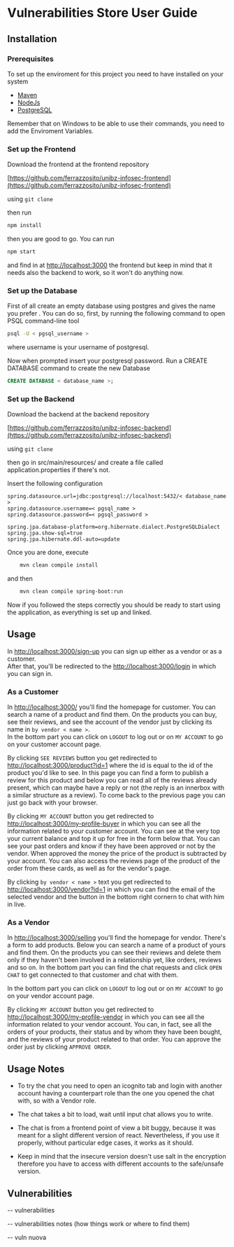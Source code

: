 #  Vulnerabilities Store User Guide

## Installation


### Prerequisites 

To set up the enviroment for this project you need to have installed on your system
- [Maven](https://maven.apache.org/download.cgi)
- [NodeJs](https://nodejs.org/en/download)
- [PostgreSQL](https://www.postgresql.org/download/)

Remember that on Windows to be able to use their commands, you need to add the Enviroment Variables.  

### Set up the Frontend

Download the frontend at the frontend repository   

[https://github.com/ferrazzosito/unibz-infosec-frontend](https://github.com/ferrazzosito/unibz-infosec-frontend) 
  
using `git clone`  
  
then run   
  
```bash
npm install
```

then you are good to go. You can run  
  
```bash
npm start
```
  
and find in at [http://localhost:3000](http://localhost:3000/) the frontend but keep in mind that it needs also the backend to work, so it won't do anything now.  


### Set up the Database   
  
First of all create an empty database using postgres and gives the name you prefer  .
You can do so, first, by running the following command to open PSQL command-line tool  
  
```bash
psql -U < pgsql_username >
``` 
where username is your username of postgresql.
  
Now when prompted insert your postgresql password.
Run a CREATE DATABASE command to create the new Database

```sql
CREATE DATABASE < database_name >;
```
 
### Set up the Backend

Download the backend at the backend repository   

[https://github.com/ferrazzosito/unibz-infosec-backend](https://github.com/ferrazzosito/unibz-infosec-backend) 
  
using `git clone` 
  
then go in src/main/resources/ and create a file called application.properties if there's not.
  
Insert the following configuration  

```
spring.datasource.url=jdbc:postgresql://localhost:5432/< database_name >
spring.datasource.username=< pgsql_name >
spring.datasource.password=< pgsql_password >

spring.jpa.database-platform=org.hibernate.dialect.PostgreSQLDialect
spring.jpa.show-sql=true
spring.jpa.hibernate.ddl-auto=update
```

Once you are done, execute  
  
```bash
    mvn clean compile install
```
    
and then   
  
```bash  
    mvn clean compile spring-boot:run  
```  
  
Now if you followed the steps correctly you should be ready to start using the application, as everything is set up and linked.


## Usage 

In [http://localhost:3000/sign-up](http://localhost:3000/sign-up) you can sign up either as a vendor or as a customer.  
After that, you'll be redirected to the [http://localhost:3000/login](http://localhost:3000/login) in which you can sign in.  

### As a Customer  

In [http://localhost:3000/](http://localhost:3000/) you'll find the homepage for customer. You can search a name of a product
and find them. On the products you can buy, see their reviews, and see the account of the vendor just by clicking its name in
`by vendor < name >`.  
In the bottom part you can click on `LOGOUT` to log out or on `MY ACCOUNT` to go on your customer account page.    
  
By clicking `SEE REVIEWS` button you get redirected to [http://localhost:3000/product?id=1](http://localhost:3000/product?id=1) where the id is equal to the id of the product you'd like to see. In this page you can find a form to publish a review for this product and below you can read all of the reviews already present, which can maybe have a reply or not (the reply is an innerbox with a similar structure as a review). To come back to the previous page you can just go back with your browser.  

By clicking `MY ACCOUNT` button you get redirected to [http://localhost:3000/my-profile-buyer](http://localhost:3000/my-profile-buyer) in which you can see all the information related to your customer account. You can see at the very top your current balance and top it up for free in the form below that. You can see your past orders and know if they have been approved or not by the vendor. When approved the money the price of the product is subtracted by your account. You can also access the reviews page of the product of the order from these cards, as well as for the vendor's page.

By clicking `by vendor < name >` text you get redirected to [http://localhost:3000/vendor?id=1](http://localhost:3000/vendor?id=1) in which you can find the email of the selected vendor and the button in the bottom right cornern to chat with him in live.




### As a Vendor

In [http://localhost:3000/selling](http://localhost:3000/selling) you'll find the homepage for vendor. There's a form to add products. Below you can search a name of a product of yours and find them. On the products you can see their reviews and delete them only if they haven't been involved in a relationship yet, like orders, reviews and so on.
In the bottom part you can find the chat requests and click `OPEN CHAT` to get connected to that customer and chat with them.  

In the bottom part you can click on `LOGOUT` to log out or on `MY ACCOUNT` to go on your vendor account page.  
  
By clicking `MY ACCOUNT` button you get redirected to [http://localhost:3000/my-profile-vendor](http://localhost:3000/my-profile-vendor) in which you can see all the information related to your vendor account. You can, in fact, see all the orders of your products, their status and by whom they have been bought, and the reviews of your product related to that order. You can approve the order just by clicking `APPROVE ORDER`. 


## Usage Notes

- To try the chat you need to open an icognito tab and login with another account having a counterpart role than the one you opened the chat with, so with a Vendor role.

- The chat takes a bit to load, wait until input chat allows you to write.

- The chat is from a frontend point of view a bit buggy, because it was meant for a slight different version of react. Nevertheless, if you use it properly, without particular edge cases, it works as it should.

- Keep in mind that the insecure version doesn't use salt in the encryption therefore you have to access with different accounts to the safe/unsafe version.

## Vulnerabilities

-- vulnerabilities

-- vulnerabilities notes (how things work or where to find them)

-- vuln nuova 